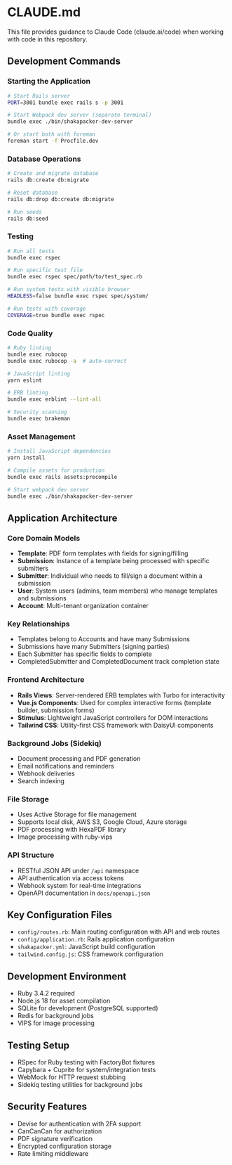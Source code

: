 # CLAUDE.md

This file provides guidance to Claude Code (claude.ai/code) when working with code in this repository.

## Development Commands

### Starting the Application
```bash
# Start Rails server
PORT=3001 bundle exec rails s -p 3001

# Start Webpack dev server (separate terminal)
bundle exec ./bin/shakapacker-dev-server

# Or start both with foreman
foreman start -f Procfile.dev
```

### Database Operations
```bash
# Create and migrate database
rails db:create db:migrate

# Reset database
rails db:drop db:create db:migrate

# Run seeds
rails db:seed
```

### Testing
```bash
# Run all tests
bundle exec rspec

# Run specific test file
bundle exec rspec spec/path/to/test_spec.rb

# Run system tests with visible browser
HEADLESS=false bundle exec rspec spec/system/

# Run tests with coverage
COVERAGE=true bundle exec rspec
```

### Code Quality
```bash
# Ruby linting
bundle exec rubocop
bundle exec rubocop -a  # auto-correct

# JavaScript linting
yarn eslint

# ERB linting
bundle exec erblint --lint-all

# Security scanning
bundle exec brakeman
```

### Asset Management
```bash
# Install JavaScript dependencies
yarn install

# Compile assets for production
bundle exec rails assets:precompile

# Start webpack dev server
bundle exec ./bin/shakapacker-dev-server
```

## Application Architecture

### Core Domain Models
- **Template**: PDF form templates with fields for signing/filling
- **Submission**: Instance of a template being processed with specific submitters
- **Submitter**: Individual who needs to fill/sign a document within a submission
- **User**: System users (admins, team members) who manage templates and submissions
- **Account**: Multi-tenant organization container

### Key Relationships
- Templates belong to Accounts and have many Submissions
- Submissions have many Submitters (signing parties)
- Each Submitter has specific fields to complete
- CompletedSubmitter and CompletedDocument track completion state

### Frontend Architecture
- **Rails Views**: Server-rendered ERB templates with Turbo for interactivity
- **Vue.js Components**: Used for complex interactive forms (template builder, submission forms)
- **Stimulus**: Lightweight JavaScript controllers for DOM interactions
- **Tailwind CSS**: Utility-first CSS framework with DaisyUI components

### Background Jobs (Sidekiq)
- Document processing and PDF generation
- Email notifications and reminders
- Webhook deliveries
- Search indexing

### File Storage
- Uses Active Storage for file management
- Supports local disk, AWS S3, Google Cloud, Azure storage
- PDF processing with HexaPDF library
- Image processing with ruby-vips

### API Structure
- RESTful JSON API under `/api` namespace
- API authentication via access tokens
- Webhook system for real-time integrations
- OpenAPI documentation in `docs/openapi.json`

## Key Configuration Files
- `config/routes.rb`: Main routing configuration with API and web routes
- `config/application.rb`: Rails application configuration
- `shakapacker.yml`: JavaScript build configuration
- `tailwind.config.js`: CSS framework configuration

## Development Environment
- Ruby 3.4.2 required
- Node.js 18 for asset compilation
- SQLite for development (PostgreSQL supported)
- Redis for background jobs
- VIPS for image processing

## Testing Setup
- RSpec for Ruby testing with FactoryBot fixtures
- Capybara + Cuprite for system/integration tests
- WebMock for HTTP request stubbing
- Sidekiq testing utilities for background jobs

## Security Features
- Devise for authentication with 2FA support
- CanCanCan for authorization
- PDF signature verification
- Encrypted configuration storage
- Rate limiting middleware